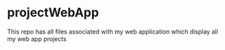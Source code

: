 # projectWebApp
This repo has all files associated with my web application which display all my web app projects
